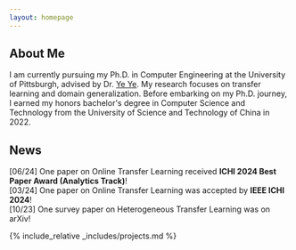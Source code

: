 ```yaml
---
layout: homepage
---
```


## About Me

I am currently pursuing my Ph.D. in Computer Engineering at the University of Pittsburgh, advised by Dr. <a href="https://scholar.google.com/citations?user=DSkE5P0AAAAJ&hl=en" target="_blank">Ye Ye</a>. My research focuses on transfer learning and domain generalization. Before embarking on my Ph.D. journey, I earned my honors bachelor's degree in Computer Science and Technology from the University of Science and Technology of China in 2022.

## News
[06/24] One paper on Online Transfer Learning received **ICHI 2024 Best Paper Award (Analytics Track)**! \
[03/24] One paper on Online Transfer Learning was accepted by **IEEE ICHI 2024**! \
[10/23] One survey paper on Heterogeneous Transfer Learning was on arXiv!

{% include_relative _includes/projects.md %}
